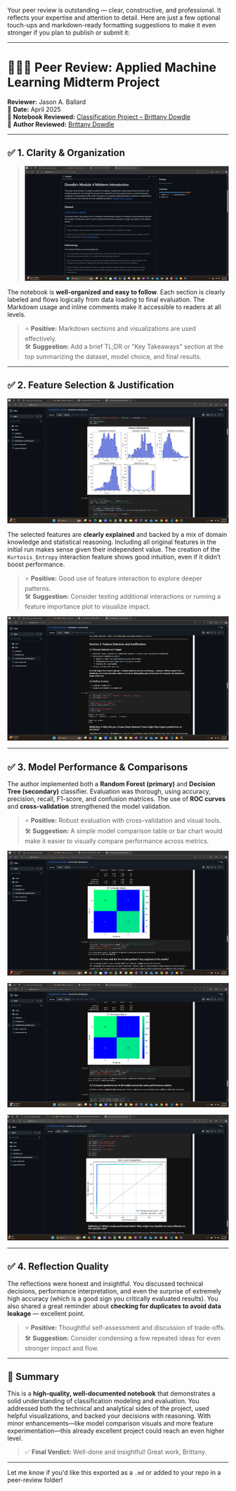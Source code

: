 Your peer review is outstanding — clear, constructive, and professional. It reflects your expertise and attention to detail. Here are just a few optional touch-ups and markdown-ready formatting suggestions to make it even stronger if you plan to publish or submit it:

---

# 🧑‍🤝‍🧑 Peer Review: Applied Machine Learning Midterm Project

**Reviewer:** Jason A. Ballard  
📍 **Date:** April 2025  
📘 **Notebook Reviewed:** [Classification Project – Brittany Dowdle](https://github.com/Bdowdle4/ml-classification-dowdle/blob/main/classification_dowdle.ipynb)  
👤 **Author Reviewed:** [Brittany Dowdle](https://github.com/Bdowdle4)

---

## ✅ 1. Clarity & Organization

> ![First Impression](images/README_JupyterD.png)

The notebook is **well-organized and easy to follow**. Each section is clearly labeled and flows logically from data loading to final evaluation. The Markdown usage and inline comments make it accessible to readers at all levels.

> ⭐ **Positive:** Markdown sections and visualizations are used effectively.  
> 🛠 **Suggestion:** Add a brief TL;DR or "Key Takeaways" section at the top summarizing the dataset, model choice, and final results.

---

## ✅ 2. Feature Selection & Justification

![Features](images\Feature_JupyterD.png)

The selected features are **clearly explained** and backed by a mix of domain knowledge and statistical reasoning. Including all original features in the initial run makes sense given their independent value. The creation of the `Kurtosis_Entropy` interaction feature shows good intuition, even if it didn’t boost performance.

> ⭐ **Positive:** Good use of feature interaction to explore deeper patterns.  
> 🛠 **Suggestion:** Consider testing additional interactions or running a feature importance plot to visualize impact.

![Section 3](images\codeFeature_JupyterD.png)

---

## ✅ 3. Model Performance & Comparisons

The author implemented both a **Random Forest (primary)** and **Decision Tree (secondary)** classifier. Evaluation was thorough, using accuracy, precision, recall, F1-score, and confusion matrices. The use of **ROC curves** and **cross-validation** strengthened the model validation.

> ⭐ **Positive:** Robust evaluation with cross-validation and visual tools.  
> 🛠 **Suggestion:** A simple model comparison table or bar chart would make it easier to visually compare performance across metrics.
>
![Random Forest Confusion Matrix](images\JupyterDconfusion_matrix.png)

![Decision Tree Confusion Matrix](images\JupyterD_dt.png)

![ROC curve Comparison](images\ROC_JupyterD.png)

---

## ✅ 4. Reflection Quality

The reflections were honest and insightful. You discussed technical decisions, performance interpretation, and even the surprise of extremely high accuracy (which is a good sign you critically evaluated results). You also shared a great reminder about **checking for duplicates to avoid data leakage** — excellent point.

> ⭐ **Positive:** Thoughtful self-assessment and discussion of trade-offs.  
> 🛠 **Suggestion:** Consider condensing a few repeated ideas for even stronger impact and flow.

---

## 📌 Summary

This is a **high-quality, well-documented notebook** that demonstrates a solid understanding of classification modeling and evaluation. You addressed both the technical and analytical sides of the project, used helpful visualizations, and backed your decisions with reasoning. With minor enhancements—like model comparison visuals and more feature experimentation—this already excellent project could reach an even higher level.

> ✅ **Final Verdict:** Well-done and insightful! Great work, Brittany.

---

Let me know if you'd like this exported as a `.md` or added to your repo in a peer-review folder!